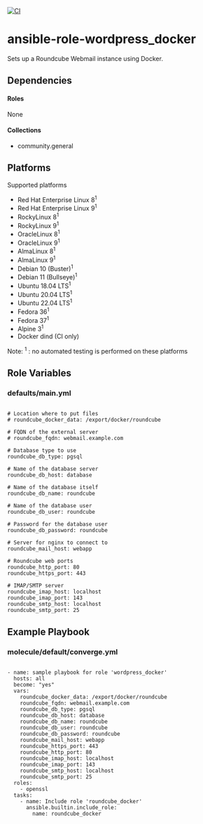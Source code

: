[![CI](https://github.com/de-it-krachten/ansible-role-roundcube_docker/workflows/CI/badge.svg?event=push)](https://github.com/de-it-krachten/ansible-role-roundcube_docker/actions?query=workflow%3ACI)


# ansible-role-wordpress_docker

Sets up a Roundcube Webmail instance using Docker.



## Dependencies

#### Roles
None

#### Collections
- community.general

## Platforms

Supported platforms

- Red Hat Enterprise Linux 8<sup>1</sup>
- Red Hat Enterprise Linux 9<sup>1</sup>
- RockyLinux 8<sup>1</sup>
- RockyLinux 9<sup>1</sup>
- OracleLinux 8<sup>1</sup>
- OracleLinux 9<sup>1</sup>
- AlmaLinux 8<sup>1</sup>
- AlmaLinux 9<sup>1</sup>
- Debian 10 (Buster)<sup>1</sup>
- Debian 11 (Bullseye)<sup>1</sup>
- Ubuntu 18.04 LTS<sup>1</sup>
- Ubuntu 20.04 LTS<sup>1</sup>
- Ubuntu 22.04 LTS<sup>1</sup>
- Fedora 36<sup>1</sup>
- Fedora 37<sup>1</sup>
- Alpine 3<sup>1</sup>
- Docker dind (CI only)

Note:
<sup>1</sup> : no automated testing is performed on these platforms

## Role Variables
### defaults/main.yml
<pre><code>
# Location where to put files
# roundcube_docker_data: /export/docker/roundcube

# FQDN of the external server
# roundcube_fqdn: webmail.example.com

# Database type to use
roundcube_db_type: pgsql

# Name of the database server
roundcube_db_host: database

# Name of the database itself
roundcube_db_name: roundcube

# Name of the database user
roundcube_db_user: roundcube

# Password for the database user
roundcube_db_password: roundcube

# Server for nginx to connect to
roundcube_mail_host: webapp

# Roundcube web ports
roundcube_http_port: 80
roundcube_https_port: 443

# IMAP/SMTP server
roundcube_imap_host: localhost
roundcube_imap_port: 143
roundcube_smtp_host: localhost
roundcube_smtp_port: 25
</pre></code>




## Example Playbook
### molecule/default/converge.yml
<pre><code>
- name: sample playbook for role 'wordpress_docker'
  hosts: all
  become: "yes"
  vars:
    roundcube_docker_data: /export/docker/roundcube
    roundcube_fqdn: webmail.example.com
    roundcube_db_type: pgsql
    roundcube_db_host: database
    roundcube_db_name: roundcube
    roundcube_db_user: roundcube
    roundcube_db_password: roundcube
    roundcube_mail_host: webapp
    roundcube_https_port: 443
    roundcube_http_port: 80
    roundcube_imap_host: localhost
    roundcube_imap_port: 143
    roundcube_smtp_host: localhost
    roundcube_smtp_port: 25
  roles:
    - openssl
  tasks:
    - name: Include role 'roundcube_docker'
      ansible.builtin.include_role:
        name: roundcube_docker
</pre></code>
